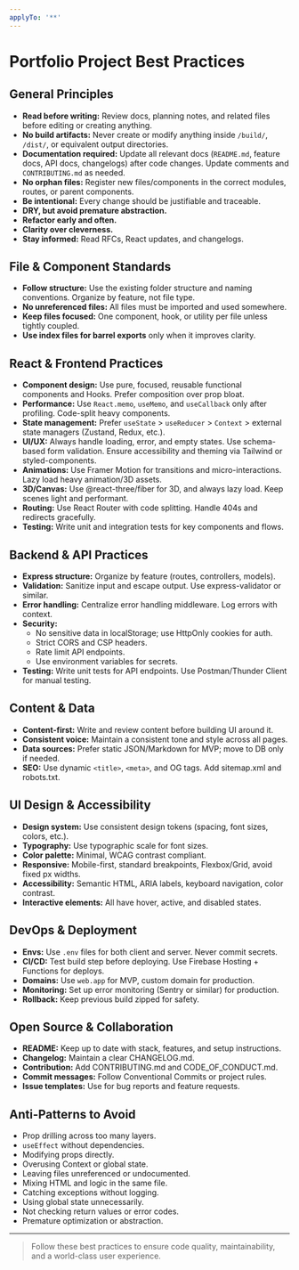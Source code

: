 ```yaml
---
applyTo: '**'
---
```

# Portfolio Project Best Practices

## General Principles
- **Read before writing:** Review docs, planning notes, and related files before editing or creating anything.
- **No build artifacts:** Never create or modify anything inside `/build/`, `/dist/`, or equivalent output directories.
- **Documentation required:** Update all relevant docs (`README.md`, feature docs, API docs, changelogs) after code changes. Update comments and `CONTRIBUTING.md` as needed.
- **No orphan files:** Register new files/components in the correct modules, routes, or parent components.
- **Be intentional:** Every change should be justifiable and traceable.
- **DRY, but avoid premature abstraction.**
- **Refactor early and often.**
- **Clarity over cleverness.**
- **Stay informed:** Read RFCs, React updates, and changelogs.

## File & Component Standards
- **Follow structure:** Use the existing folder structure and naming conventions. Organize by feature, not file type.
- **No unreferenced files:** All files must be imported and used somewhere.
- **Keep files focused:** One component, hook, or utility per file unless tightly coupled.
- **Use index files for barrel exports** only when it improves clarity.

## React & Frontend Practices
- **Component design:** Use pure, focused, reusable functional components and Hooks. Prefer composition over prop bloat.
- **Performance:** Use `React.memo`, `useMemo`, and `useCallback` only after profiling. Code-split heavy components.
- **State management:** Prefer `useState` > `useReducer` > `Context` > external state managers (Zustand, Redux, etc.).
- **UI/UX:** Always handle loading, error, and empty states. Use schema-based form validation. Ensure accessibility and theming via Tailwind or styled-components.
- **Animations:** Use Framer Motion for transitions and micro-interactions. Lazy load heavy animation/3D assets.
- **3D/Canvas:** Use @react-three/fiber for 3D, and always lazy load. Keep scenes light and performant.
- **Routing:** Use React Router with code splitting. Handle 404s and redirects gracefully.
- **Testing:** Write unit and integration tests for key components and flows.

## Backend & API Practices
- **Express structure:** Organize by feature (routes, controllers, models).
- **Validation:** Sanitize input and escape output. Use express-validator or similar.
- **Error handling:** Centralize error handling middleware. Log errors with context.
- **Security:**
  - No sensitive data in localStorage; use HttpOnly cookies for auth.
  - Strict CORS and CSP headers.
  - Rate limit API endpoints.
  - Use environment variables for secrets.
- **Testing:** Write unit tests for API endpoints. Use Postman/Thunder Client for manual testing.

## Content & Data
- **Content-first:** Write and review content before building UI around it.
- **Consistent voice:** Maintain a consistent tone and style across all pages.
- **Data sources:** Prefer static JSON/Markdown for MVP; move to DB only if needed.
- **SEO:** Use dynamic `<title>`, `<meta>`, and OG tags. Add sitemap.xml and robots.txt.

## UI Design & Accessibility
- **Design system:** Use consistent design tokens (spacing, font sizes, colors, etc.).
- **Typography:** Use typographic scale for font sizes.
- **Color palette:** Minimal, WCAG contrast compliant.
- **Responsive:** Mobile-first, standard breakpoints, Flexbox/Grid, avoid fixed px widths.
- **Accessibility:** Semantic HTML, ARIA labels, keyboard navigation, color contrast.
- **Interactive elements:** All have hover, active, and disabled states.

## DevOps & Deployment
- **Envs:** Use `.env` files for both client and server. Never commit secrets.
- **CI/CD:** Test build step before deploying. Use Firebase Hosting + Functions for deploys.
- **Domains:** Use `web.app` for MVP, custom domain for production.
- **Monitoring:** Set up error monitoring (Sentry or similar) for production.
- **Rollback:** Keep previous build zipped for safety.

## Open Source & Collaboration
- **README:** Keep up to date with stack, features, and setup instructions.
- **Changelog:** Maintain a clear CHANGELOG.md.
- **Contribution:** Add CONTRIBUTING.md and CODE_OF_CONDUCT.md.
- **Commit messages:** Follow Conventional Commits or project rules.
- **Issue templates:** Use for bug reports and feature requests.

## Anti-Patterns to Avoid
- Prop drilling across too many layers.
- `useEffect` without dependencies.
- Modifying props directly.
- Overusing Context or global state.
- Leaving files unreferenced or undocumented.
- Mixing HTML and logic in the same file.
- Catching exceptions without logging.
- Using global state unnecessarily.
- Not checking return values or error codes.
- Premature optimization or abstraction.

---

> Follow these best practices to ensure code quality, maintainability, and a world-class user experience.
